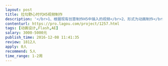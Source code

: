 ```yaml
---                
layout: post       
title: 拉勾野心时代H5视频制作           
description: '</br>1、根据现有创意制作H5中插入的视频</br>2、形式为动画制作</br>3、格式没有特殊要求，可以嵌入到H5中即可</br>'     
contenturl: https://pro.lagou.com/project/1257.html      
tags: [动画设计,Flash,AE]            
salary: 3000-5000元          
publish_time: 2016-12-08 11:41:35         
review: 1812人                   
apply: 0人                   
recommend: 5人                   
time_range: 1-2周              
---                 
```

